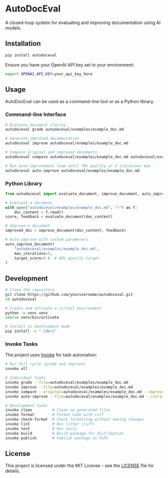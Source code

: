 # AutoDocEval

A closed-loop system for evaluating and improving documentation using AI models.

## Installation

```bash
pip install autodoceval
```

Ensure you have your OpenAI API key set in your environment:

```bash
export OPENAI_API_KEY=your_api_key_here
```

## Usage

AutoDocEval can be used as a command-line tool or as a Python library.

### Command-line Interface

```bash
# Evaluate document clarity
autodoceval grade autodoceval/examples/example_doc.md

# Generate improved documentation
autodoceval improve autodoceval/examples/example_doc.md

# Compare original and improved documents
autodoceval compare autodoceval/examples/example_doc.md autodoceval/examples/example_doc_improved.md

# Run auto-improvement loop until 70% quality or 3 iterations max
autodoceval auto-improve autodoceval/examples/example_doc.md
```

### Python Library

```python
from autodoceval import evaluate_document, improve_document, auto_improve_document

# Evaluate a document
with open("autodoceval/examples/example_doc.md", "r") as f:
    doc_content = f.read()
score, feedback = evaluate_document(doc_content)

# Improve a document
improved_doc = improve_document(doc_content, feedback)

# Auto-improve with custom parameters
auto_improve_document(
    "autodoceval/examples/example_doc.md",
    max_iterations=5,
    target_score=0.8  # 80% quality target
)
```

## Development

```bash
# Clone the repository
git clone https://github.com/yourusername/autodoceval.git
cd autodoceval

# Create and activate a virtual environment
python -m venv venv
source venv/bin/activate

# Install in development mode
pip install -e ".[dev]"
```

### Invoke Tasks

The project uses [Invoke](https://www.pyinvoke.org/) for task automation:

```bash
# Run full cycle (grade and improve)
invoke all

# Individual tasks
invoke grade --file=autodoceval/examples/example_doc.md
invoke improve --file=autodoceval/examples/example_doc.md
invoke compare --original=autodoceval/examples/example_doc.md --improved=autodoceval/examples/example_doc_improved.md
invoke auto-improve --file=autodoceval/examples/example_doc.md --iterations=3 --target=0.7

# Development tasks
invoke clean         # Clean up generated files
invoke format        # Format code with ruff
invoke check-format  # Check formatting without making changes
invoke lint          # Run linter (ruff)
invoke test          # Run tests
invoke build         # Build package for distribution
invoke publish       # Publish package to PyPI
```

## License

This project is licensed under the MIT License - see the [LICENSE](LICENSE) file for details.
